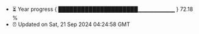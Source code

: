 - ⏳ Year progress { █████████████████████▁▁▁▁▁▁▁▁▁ } 72.18 %
- ⏰ Updated on Sat, 21 Sep 2024 04:24:58 GMT

